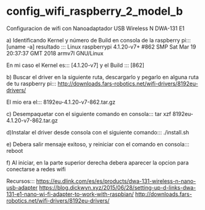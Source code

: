 # config_wifi_raspberry_2_model_b
Configuracion de wifi con Nanoadaptador USB Wireless N DWA-131 E1

a) Identificando Kernel y número de Build en consola de la raspberry pi::: [uname -a]
resultado ::: Linux raspberrypi 4.1.20-v7+ #862 SMP Sat Mar 19 20:37:37 GMT 2018 armv7l GNU/Linux

En mi caso el Kernel es::: [4.1.20-v7] y el Build ::: [862]

b) Buscar el driver en la siguiente ruta, descargarlo y pegarlo en alguna ruta de tu raspberry pi:::
http://downloads.fars-robotics.net/wifi-drivers/8192eu-drivers/

El mio era el::: 8192eu-4.1.20-v7-862.tar.gz

c) Desempaquetar con el siguiente comando en consola:::
tar xzf 8192eu-4.1.20-v7-862.tar.gz

d)Instalar el driver desde consola con el siguiente comando:::
./install.sh

e) Debera salir mensaje exitoso, y reiniciar con el comando en consola::: reboot

f) Al iniciar, en la parte superior derecha debera aparecer la opcion para conectarse a redes wifi

Recursos:::
https://eu.dlink.com/es/es/products/dwa-131-wireless-n-nano-usb-adapter
https://blog.dickwyn.xyz/2015/06/28/setting-up-d-links-dwa-131-e1-nano-wi-fi-adapter-to-work-with-raspbian/
http://downloads.fars-robotics.net/wifi-drivers/8192eu-drivers/
